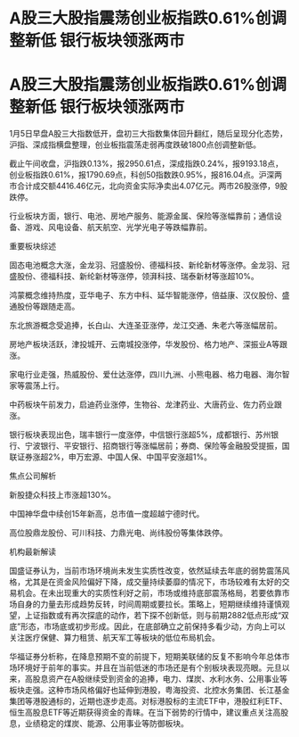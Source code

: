 # A股三大股指震荡创业板指跌0.61%创调整新低 银行板块领涨两市

# A股三大股指震荡创业板指跌0.61%创调整新低 银行板块领涨两市

1月5日早盘A股三大指数低开，盘初三大指数集体回升翻红，随后呈现分化态势，沪指、深成指横盘整理，创业板指震荡走弱再度跌破1800点创调整新低。

截止午间收盘，沪指跌0.13%，报2950.61点，深成指跌0.24%，报9193.18点，创业板指跌0.61%，报1790.69点，科创50指数跌0.95%，报816.04点。沪深两市合计成交额4416.46亿元，北向资金实际净卖出4.07亿元。两市26股涨停，9股跌停。

行业板块方面，银行、电池、房地产服务、能源金属、保险等涨幅靠前；通信设备、游戏、风电设备、航天航空、光学光电子等跌幅靠前。

重要板块综述

固态电池概念大涨，金龙羽、冠盛股份、德福科技、新纶新材等涨停。金龙羽、冠盛股份、德福科技、新纶新材等涨停，领湃科技、瑞泰新材等涨超10%。

鸿蒙概念维持热度，亚华电子、东方中科、延华智能涨停，倍益康、汉仪股份、盛通股份等跟随走高。

东北旅游概念受追捧，长白山、大连圣亚涨停，龙江交通、朱老六等涨幅居前。

房地产板块活跃，津投城开、云南城投涨停，华发股份、格力地产、深振业A等跟涨。

家电行业走强，热威股份、爱仕达涨停，四川九洲、小熊电器、格力电器、海尔智家等震荡上行。

中药板块午前发力，启迪药业涨停，生物谷、龙津药业、大唐药业、佐力药业跟涨。

银行板块表现出色，瑞丰银行一度涨停，中信银行涨超5%，成都银行、苏州银行、宁波银行、平安银行、招商银行等涨幅居前；券商、保险等金融股受提振，国联证券涨超2%，申万宏源、中国人保、中国平安涨超1%。

焦点公司解析

新股捷众科技上市涨超130%。

中国神华盘中续创15年新高，总市值一度超越宁德时代。

高位股鼎龙股份、可川科技、力鼎光电、尚纬股份等集体跌停。

机构最新解读

国盛证券认为，当前市场环境尚未发生实质性改变，依然延续去年底的弱势震荡风格，尤其是在资金风险偏好下降，成交量持续萎靡的情况下，市场较难有太好的交易机会。在未出现重大的实质性利好之前，市场或维持底部震荡格局，若要依靠市场自身的力量去形成趋势反转，时间周期或要拉长。策略上，短期继续维持谨慎观望，上证指数或有再次探底的动作，若下探不创新低，则与前期2882低点形成“双底”形态，市场底或初步形成。因此，在底部确立之前保持多看少动，方向上可以关注医疗保健、算力租赁、航天军工等板块的低位布局机会。

华福证券分析称，在降息预期不变的前提下，短期美联储的反复不影响今年总体市场环境好于前年的事实。并且在当前低迷的市场还是有个别板块表现亮眼。元旦以来，高股息资产在A股继续受到资金的追捧，电力、煤炭、水利水务、公用事业等板块走强。这种市场风格偏好也延伸到港股，粤海投资、北控水务集团、长江基金集团等港股通标的，近期也逐步走高。对标港股标的主流ETF中，港股红利ETF、恒生高股息ETF等近期获得资金的青睐。在当下弱势的行情中，建议重点关注高股息，业绩稳定的煤炭、能源、公用事业等防御板块。

